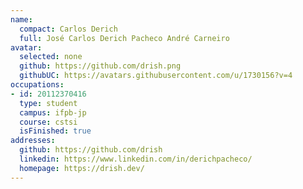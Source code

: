 ```yaml
---
name:
  compact: Carlos Derich
  full: José Carlos Derich Pacheco André Carneiro
avatar:
  selected: none
  github: https://github.com/drish.png
  githubUC: https://avatars.githubusercontent.com/u/1730156?v=4
occupations:
- id: 20112370416
  type: student
  campus: ifpb-jp
  course: cstsi
  isFinished: true
addresses:
  github: https://github.com/drish
  linkedin: https://www.linkedin.com/in/derichpacheco/
  homepage: https://drish.dev/
---
```

